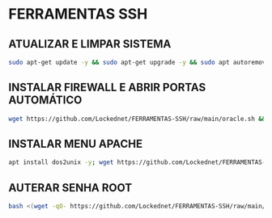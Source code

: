 # FERRAMENTAS SSH

## ATUALIZAR E LIMPAR SISTEMA
```sh
sudo apt-get update -y && sudo apt-get upgrade -y && sudo apt autoremove && sudo apt autoclean
```

## INSTALAR FIREWALL E ABRIR PORTAS AUTOMÁTICO
```sh
wget https://github.com/Lockednet/FERRAMENTAS-SSH/raw/main/oracle.sh && chmod 777 oracle.sh && ./oracle.sh
```

## INSTALAR MENU APACHE
```sh
apt install dos2unix -y; wget https://github.com/Lockednet/FERRAMENTAS-SSH/raw/main/menuapache && chmod +x menuapache && dos2unix menuapache && ./menuapache
```

## AUTERAR SENHA ROOT
```sh
bash <(wget -qO- https://github.com/Lockednet/FERRAMENTAS-SSH/raw/main/senharoot.sh)
```
